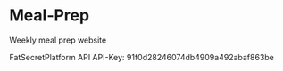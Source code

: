 # Meal-Prep
Weekly meal prep website 

FatSecretPlatform API
API-Key: 91f0d28246074db4909a492abaf863be

<script src="https://platform.fatsecret.com/js?key=91f0d28246074db4909a492abaf863be"></script>
